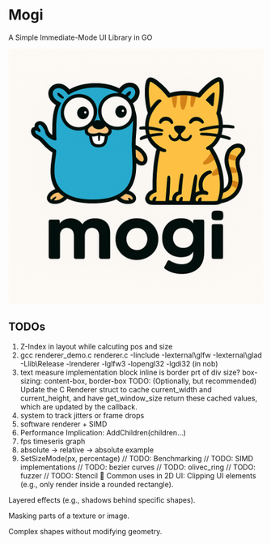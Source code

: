 # Mogi
A Simple Immediate-Mode UI Library in GO
<!-- add image -->

![Mogi Logo](mogi.png)
## TODOs

1. Z-Index in layout while calcuting pos and size
2. gcc renderer_demo.c  renderer.c -Iinclude -Iexternal\glfw -Iexternal\glad -Llib\Release -lrenderer -lglfw3 -lopengl32 -lgdi32 (in nob)
3. text measure implementation
block
inline
is border prt of div size?
box-sizing: content-box, border-box
TODO: (Optionally, but recommended) Update the C Renderer struct to cache current_width and current_height, and have get_window_size return these cached values, which are updated by the callback.
1. system to track jitters or frame drops
2. software renderer + SIMD
3. Performance Implication: AddChildren(children...)
4. fps timeseris graph
5. absolute -> relative -> absolute example
5. SetSizeMode(px, percentage)
// TODO: Benchmarking
// TODO: SIMD implementations
// TODO: bezier curves
// TODO: olivec_ring
// TODO: fuzzer
// TODO: Stencil
🎨 Common uses in 2D UI:
Clipping UI elements (e.g., only render inside a rounded rectangle).

Layered effects (e.g., shadows behind specific shapes).

Masking parts of a texture or image.

Complex shapes without modifying geometry.

